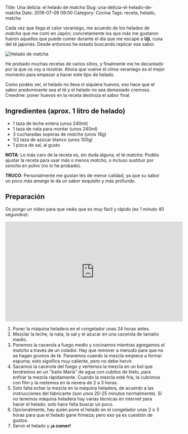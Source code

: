 Title: Una delícia: el helado de matcha
Slug: una-delicia-el-helado-de-matcha
Date: 2018-07-09 09:00
Category: Cocina
Tags: receta, helado, matcha



Cada vez que llega el calor veraniego, me acuerdo de los helados de *matcha* que me comí en Japón; concretamente los que más me gustaron fueron aquellos que puede comer durante el día que me escapé a **Uji**, cuna del té japonés. Desde entonces he estado buscando replicar ese sabor.

![Helado de matcha]({static}/images/helado-de-matcha.jpg)

He probado muchas recetas de varios sitios, y finalmente me he decantado por la que os voy a mostrar. Ahora que vuelve el clima veraniego es el mejor momento para empezar a hacer este tipo de helado.

Como podéis ver, el helado no lleva ni siquiera huevos; eso hace que el sabor predominante sea el té y el helado no sea demasiado cremoso. Creedme: poner huevos en la receta destroza el sabor final.

## Ingredientes (aprox. 1 litro de helado)

* 1 taza de leche entera (unos 240ml)
* 1 taza de nata para montar (unos 240ml)
* 3 cucharadas soperas de *matcha* (unos 18g)
* 1/2 taza de azúcar blanco (unos 100g)
* 1 pizca de sal, al gusto

**NOTA**: Lo más caro de la receta es, sin duda alguna, el té *matcha*. Podéis ajustar la receta para usar más o menos *matcha*, o incluso sustituir por *sencha* en polvo (no lo he probado).

**TRUCO**: Personalmente me gustan tés de menor calidad, ya que su sabor un poco más amargo le da un sabor exquisito y más profundo.

## Preparación

Os pongo un vídeo para que veáis que es muy fácil y rápido (es 1 minuto 40 segundos):

<iframe width="560" height="315" src="https://www.youtube.com/embed/7FIsmtgDCK0" frameborder="0" allow="autoplay; encrypted-media" allowfullscreen></iframe>

1. Poner la máquina heladera en el congelador unas 24 horas antes.
2. Mezclar la leche, la nata, la sal y el azucar en una cacerola de tamaño medio.
3. Ponemos la cacerola a fuego medio y cocinamos mientras agregamos el *matcha* a través de un colador. Hay que remover a menudo para que no se hagan grumos de té. Pararemos cuando la mezcla empiece a formar espuma; esto significa muy caliente, pero no debe hervir.
4. Sacamos la cacerola del fuego y vertemos la mezcla en un bol que tendremos en un "baño María" de agua con cubitos de hielo, para enfriar la mezcla rápidamente. Cuando la mezcla esté fría, la cubrimos con film y la metemos en la nevera de 2 a 3 horas.
5. Solo falta echar la mezcla en la máquina heladera, de acuerdo a las instrucciones del fabricante (son unos 20-25 minutos normalmente). Si no tenemos máquina heladera hay varias técnicas en internet para hacer el helado; solo hace falta buscar un poco.
6. Opcionalmente, hay quien pone el helado en el congelador unas 2 o 3 horas para que el helado gane firmeza; pero eso ya es cuestión de gustos.
7. Servir el helado y **¡a comer!**
